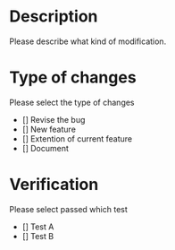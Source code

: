 # Description
Please describe what kind of modification.

# Type of changes
Please select the type of changes

- [] Revise the bug
- [] New feature
- [] Extention of current feature
- [] Document

# Verification
Please select passed which test

- [] Test A
- [] Test B
